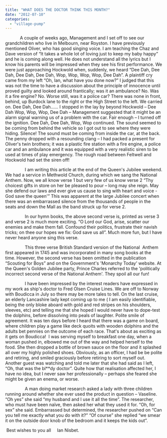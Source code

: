 ```yaml
---
title: "WHAT DOES THE DOCTOR THINK THIS MONTH?"
date: "2012-07-10"
categories: 
  - "village-pump"
---
```


            A couple of weeks ago, Management and I set off to see our grandchildren who live in Melbourn, near Royston. I have previously mentioned Oliver, who has good singing voice. I am teaching the Chaz and Dave version of “It takes a whole lot of loving just to keep my baby happy” and he is coming along well. He does not understand all the lyrics but I know his parents will be impressed when they see his first performance. We were just approaching Hockwold when, suddenly, we heard “Dee Dah, Dee Dah, Dee Dah, Dee Dah, Wop, Wop, Wop, Wop, Dee Dah”. A plaintiff cry came from my left “Oh, Ian, what have you done now?” I judged that this was not the time to have a discussion about the principle of innocence until proved guilty and looked around frantically; was it an ambulance? No. Was it a fire engine? No. Worse still, was it a police car? There was none in front, behind, up Burdock lane to the right or the High Street to the left. We carried on. Dee Dah, Dee Dah...... I stopped in the lay by beyond Hockwold – Dee Dah Wop, Wop, Wop, Dee Dah – Management suggested that it might be an alarm signal warning us of a problem with the car. Fair enough – I turned off the ignition. Dee Dah, Dee Dah, Wop, Wop continued. The sound seemed to be coming from behind the vehicle so I got out to see where they were hiding. Silence! The sound must be coming from inside the car, at the back. The penny dropped with a resounding clang – I had packed a present for Oliver's twin brothers; it was a plastic fire station with a fire engine, a police car and an ambulance and it was equipped with a very realistic siren to be used at times of play emergency. The rough road between Feltwell and Hockwold had set the siren off!

                I am writing this article at the end of the Queen's Jubilee weekend. We had a service in Methwold Church, during which we sang the National Anthem. Now, we all know verse 1 but very few of us know verse 2 “Thy choicest gifts in store on her be pleased to pour – long may she reign. May she defend our laws and ever give us cause to sing with heart and voice - God save the queen'” This was apparent at the large Jubilee concert when there was an embarrassed silence from the thousands of people in the seats and down the Mall as the band struck up for verse 2.

                In our hymn books, the above second verse is, printed as verse 3 and verse 2 is much more exciting. “O Lord our God, arise, scatter our enemies and make them fall. Confound their politics, frustrate their navish tricks; on thee our hopes we fix: God save us all”. Much more fun, but I have never heard anyone sing this verse.

                This three verse British Standard version of the National  Anthem first appeared in 1745 and was incorporated in many song books at the time. However, the second verse has been omitted in the publication “Scouting for Boys” and on the Government's 'Monarchy Today' website. At the Queen's Golden Jubilee party, Prince Charles referred to the 'politically incorrect second verse of the National Anthem'. They spoil all our fun!

                I have been impressed by the interest readers have expressed in my work as ship's doctor to Fred Olsen Cruise Lines. We are off to Norway with Boudicca in July so there may be more tales to tell. On the last cruise, an elderly Lancashire lady kept coming up to me ( I am easily identifiable, being the only bloke aboard with gold and red stripes on his shoulders, sleeves, etc) and telling me that she hoped I would never have to dope-test the dolphins, before dissolving into peals of laughter. Polite smile of agreement. It was ten days before I heard that there was a game on board, where children play a game like deck quoits with wooden dolphins and the adults bet pennies on the outcome of each race. That's about as exciting as it gets on Boudicca!  I was serving myself to breakfast one day, when a woman pushed in, elbowed me out of the way and helped herself to the food. She then dropped a bottle of brown sauce on the floor and it splashed all over my highly polished shoes. Obviously, as an officer, I had be be polite and retiring, and smiled graciously before retiring to sort myself out. Another guest was watching and told me later that she had said as I left, “Oh, that was the bl\*\*dy doctor”. Quite how that realisation affected her, I have no idea, but I never saw her professionally – perhaps she feared she might be given an enema, or worse.

                A man doing market research asked a lady with three children running around whether she ever used the product in question – Vaseline. “Oh yes” she said “my husband and I use it all the time”. The researcher, who must have been naïve, then asked her what they used it for. “Oh, for sex” she said. Embarrassed but determined, the researcher pushed on “Can you tell me exactly what you do with it?” “Of course” she replied “we smear it on the outside door knob of the bedroom and it keeps the kids out”.

 Best wishes to you all     Ian Nisbet.

